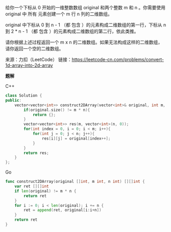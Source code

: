 给你一个下标从 0 开始的一维整数数组 original 和两个整数 m 和  n 。你需要使用 original 中 所有 元素创建一个 m 行 n 列的二维数组。

original 中下标从 0 到 n - 1 （都 包含 ）的元素构成二维数组的第一行，下标从 n 到 2 * n - 1 （都 包含 ）的元素构成二维数组的第二行，依此类推。

请你根据上述过程返回一个 m x n 的二维数组。如果无法构成这样的二维数组，请你返回一个空的二维数组。

来源：力扣（LeetCode）
链接：https://leetcode-cn.com/problems/convert-1d-array-into-2d-array

**题解**

C++

```c++
class Solution {
public:
    vector<vector<int>> construct2DArray(vector<int>& original, int m, int n) {
        if(original.size() != m * n){
            return {};
        }
        vector<vector<int>> res(m, vector<int>(n, 0));
        for(int index = 0, i = 0; i < m; i++){
            for(int j = 0; j < n; j++){
                res[i][j] = original[index++];
            }
        }
        return res;
    }
};
```



Go

```go
func construct2DArray(original []int, m int, n int) [][]int {
    var ret [][]int
    if len(original) != m * n {
        return ret
    }
    for i := 0; i < len(original); i += n {
        ret = append(ret, original[i:i+n])
    }
    return ret
}
```

